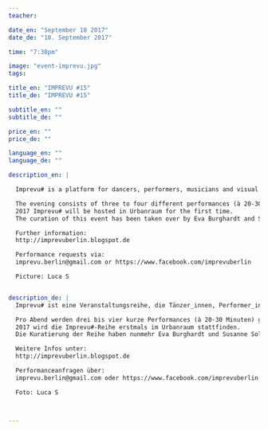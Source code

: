 ```yaml
---
teacher:

date_en: "September 10 2017"
date_de: "10. September 2017"

time: "7:30pm"

image: "event-imprevu.jpg"
tags:

title_en: "IMPREVU #15"
title_de: "IMPREVU #15"

subtitle_en: ""
subtitle_de: ""

price_en: ""
price_de: ""

language_en: ""
language_de: ""

description_en: |

  Imprevu# is a platform for dancers, performers, musicians and visual artists to present their work in live improvisation and instant composition publicly.

  The evening consists of three to four different performances (à 20-30 minutes).  
  2017 Imprevu# will be hosted in Urbanraum for the first time.  
  The curation of this event has been taken over by Eva Burghardt and Susanne Soldan.  

  Further information:  
  http://imprevuberlin.blogspot.de  

  Performance requests via:  
  imprevu.berlin@gmail.com or https://www.facebook.com/imprevuberlin  

  Picture: Luca S


description_de: |
  Imprevu# ist eine Veranstaltungsreihe, die Tänzer_innen, Performer_innen, Musiker_innen und bildenden Künstler_innen eine Plattform bietet, ihre Arbeiten aus dem Bereich Live-Improvisation und Instant Composition öffentlich zu präsentieren.   

  Pro Abend werden drei bis vier kurze Performances (à 20-30 Minuten) gezeigt.  
  2017 wird die Imprevu#-Reihe erstmals im Urbanraum stattfinden.  
  Die Kuratierung der Reihe haben nunmehr Eva Burghardt und Susanne Soldan übernommen.  

  Weitere Infos unter:    
  http://imprevuberlin.blogspot.de  

  Performanceanfragen über:  
  imprevu.berlin@gmail.com oder https://www.facebook.com/imprevuberlin  

  Foto: Luca S



---
```

